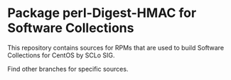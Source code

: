 # Package perl-Digest-HMAC for Software Collections

This repository contains sources for RPMs that are used
to build Software Collections for CentOS by SCLo SIG.

Find other branches for specific sources.
